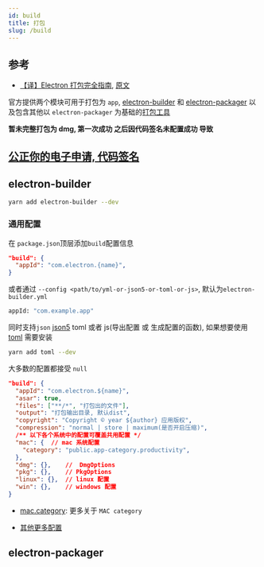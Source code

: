 ```yaml
---
id: build
title: 打包
slug: /build
---
```


## 参考

- [【译】Electron 打包完全指南](https://juejin.cn/post/6844903588649500680), [原文](https://medium.com/how-to-electron/a-complete-guide-to-packaging-your-electron-app-1bdc717d739f)

官方提供两个模块可用于打包为 `app`, [electron-builder](https://www.electron.build/) 和 [electron-packager](https://github.com/electron/electron-packager) 以及包含其他以 `electron-packager` 为基础的[打包工具](https://github.com/electron/electron-packager#distributable-creators)

**暂未完整打包为 dmg, 第一次成功 之后因代码签名未配置成功 导致**


[公正你的电子申请, 代码签名](https://kilianvalkhof.com/2019/electron/notarizing-your-electron-application/)
---

## electron-builder

```bash
yarn add electron-builder --dev
```

### 通用配置

在 `package.json`顶层添加`build`配置信息

```json
"build": {
  "appId": "com.electron.{name}",
}
```

或者通过 `--config <path/to/yml-or-json5-or-toml-or-js>`, 默认为`electron-builder.yml`

```bash
appId: "com.example.app"
```

同时支持`json` [json5](https://json5.org/) toml 或者 js(导出配置 或 生成配置的函数), 如果想要使用 [toml](https://github.com/toml-lang/toml) 需要安装

```bash
yarn add toml --dev
```

大多数的配置都接受 `null`

```json
"build": {
  "appId": "com.electron.${name}",
  "asar": true,
  "files": ["**/*", "打包出的文件"],
  "output": "打包输出目录, 默认dist",
  "copyright": "Copyright © year ${author} 应用版权",
  "compression": "normal | store | maximum(是否开启压缩)",
  /** 以下各个系统中的配置可覆盖共用配置 */
  "mac": {  // mac 系统配置
    "category": "public.app-category.productivity",
  },
  "dmg": {},    //  DmgOptions
  "pkg": {},    // PkgOptions
  "linux": {},  // linux 配置
  "win": {},    // windows 配置
}

```

- [mac.category](https://developer.apple.com/library/archive/documentation/General/Reference/InfoPlistKeyReference/Articles/LaunchServicesKeys.html#//apple_ref/doc/uid/TP40009250-SW8): 更多关于 `MAC category`

- [其他更多配置](https://www.electron.build/configuration/configuration)

## electron-packager
